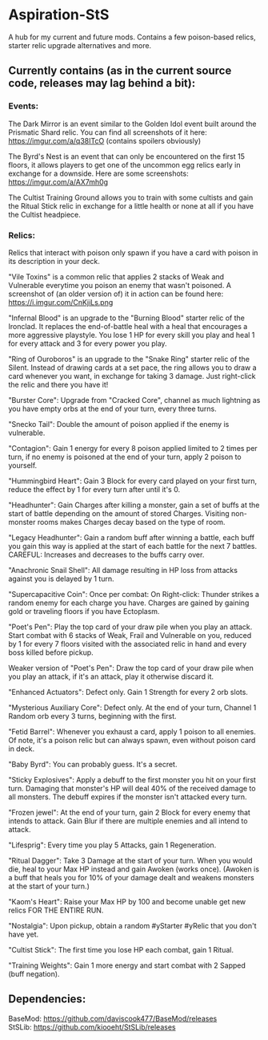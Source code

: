 # Aspiration-StS
A hub for my current and future mods. Contains a few poison-based relics, starter relic upgrade alternatives and more.

## Currently contains (as in the current source code, releases may lag behind a bit):
### Events: 
The Dark Mirror is an event similar to the Golden Idol event built around the Prismatic Shard relic.
You can find all screenshots of it here: https://imgur.com/a/q38ITcO (contains spoilers obviously)

The Byrd's Nest is an event that can only be encountered on the first 15 floors, it allows players to get one of the uncommon egg relics early in exchange for a downside. Here are some screenshots: https://imgur.com/a/AX7mh0g

The Cultist Training Ground allows you to train with some cultists and gain the Ritual Stick relic in exchange for a little health or none at all if you have the Cultist headpiece.

### Relics:
Relics that interact with poison only spawn if you have a card with poison in its description in your deck.

"Vile Toxins" is a common relic that applies 2 stacks of Weak and Vulnerable everytime you poison an enemy that wasn't poisoned. A screenshot of (an older version of) it in action can be found here: https://i.imgur.com/CnKjiLs.png

"Infernal Blood" is an upgrade to the "Burning Blood" starter relic of the Ironclad. It replaces the end-of-battle heal with a heal that encourages a more aggressive playstyle. You lose 1 HP for every skill you play and heal 1 for every attack and 3 for every power you play.

"Ring of Ouroboros" is an upgrade to the "Snake Ring" starter relic of the Silent. Instead of drawing cards at a set pace, the ring allows you to draw a card whenever you want, in exchange for taking 3 damage. Just right-click the relic and there you have it!

"Burster Core": Upgrade from "Cracked Core", channel as much lightning as you have empty orbs at the end of your turn, every three turns.

"Snecko Tail": Double the amount of poison applied if the enemy is vulnerable.

"Contagion": Gain 1 energy for every 8 poison applied limited to 2 times per turn, if no enemy is poisoned at the end of your turn, apply 2 poison to yourself.

"Hummingbird Heart": Gain 3 Block for every card played on your first turn, reduce the effect by 1 for every turn after until it's 0.

"Headhunter": Gain Charges after killing a monster, gain a set of buffs at the start of battle depending on the amount of stored Charges. Visiting non-monster rooms makes Charges decay based on the type of room.

"Legacy Headhunter": Gain a random buff after winning a battle, each buff you gain this way is applied at the start of each battle for the next 7 battles. CAREFUL: Increases and decreases to the buffs carry over.

"Anachronic Snail Shell": All damage resulting in HP loss from attacks against you is delayed by 1 turn.

"Supercapacitive Coin": Once per combat: On Right-click: Thunder strikes a random enemy for each charge you have. Charges are gained by gaining gold or traveling floors if you have Ectoplasm.

"Poet's Pen": Play the top card of your draw pile when you play an attack. Start combat with 6 stacks of Weak, Frail and Vulnerable on you, reduced by 1 for every 7 floors visited with the associated relic in hand and every boss killed before pickup.

Weaker version of "Poet's Pen": Draw the top card of your draw pile when you play an attack, if it's an attack, play it otherwise discard it.

"Enhanced Actuators": Defect only. Gain 1 Strength for every 2 orb slots.

"Mysterious Auxiliary Core": Defect only. At the end of your turn, Channel 1 Random orb every 3 turns, beginning with the first.

"Fetid Barrel": Whenever you exhaust a card, apply 1 poison to all enemies. Of note, it's a poison relic but can always spawn, even without poison card in deck.

"Baby Byrd": You can probably guess. It's a secret.

"Sticky Explosives": Apply a debuff to the first monster you hit on your first turn. Damaging that monster's HP will deal 40% of the received damage to all monsters. The debuff expires if the monster isn't attacked every turn.

"Frozen jewel": At the end of your turn, gain 2 Block for every enemy that intends to attack. Gain Blur if there are multiple enemies and all intend to attack.

"Lifesprig": Every time you play 5 Attacks, gain 1 Regeneration.

"Ritual Dagger": Take 3 Damage at the start of your turn. When you would die, heal to your Max HP instead and gain Awoken (works once). (Awoken is a buff that heals you for 10% of your damage dealt and weakens monsters at the start of your turn.)

"Kaom's Heart": Raise your Max HP by 100 and become unable get new relics FOR THE ENTIRE RUN.

"Nostalgia": Upon pickup, obtain a random #yStarter #yRelic that you don't have yet.

"Cultist Stick": The first time you lose HP each combat, gain 1 Ritual.

"Training Weights": Gain 1 more energy and start combat with 2 Sapped (buff negation).

## Dependencies:
BaseMod: https://github.com/daviscook477/BaseMod/releases  
StSLib: https://github.com/kiooeht/StSLib/releases
